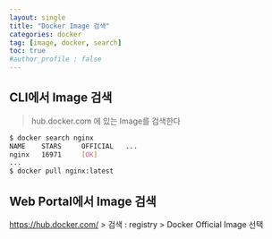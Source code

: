 ```yaml
---
layout: single
title: "Docker Image 검색"
categories: docker
tag: [image, docker, search]
toc: true
#author_profile : false
---
```




## CLI에서 Image 검색

> hub.docker.com 에 있는 Image를 검색한다

```sh
$ docker search nginx
NAME    STARS     OFFICIAL   ...
nginx   16971     [OK]
...
$ docker pull nginx:latest
```

## Web Portal에서 Image 검색

https://hub.docker.com/ > 검색 : registry > Docker Official Image 선택
